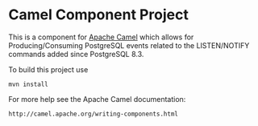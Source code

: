 Camel Component Project
=======================

This is a component for [Apache Camel](http://camel.apache.org/) which allows
for Producing/Consuming PostgreSQL events related to the LISTEN/NOTIFY commands
added since PostgreSQL 8.3.

To build this project use

    mvn install

For more help see the Apache Camel documentation:

    http://camel.apache.org/writing-components.html
    
